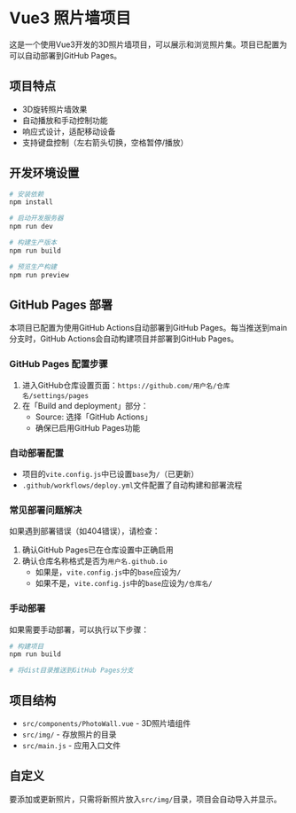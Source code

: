 # Vue3 照片墙项目

这是一个使用Vue3开发的3D照片墙项目，可以展示和浏览照片集。项目已配置为可以自动部署到GitHub Pages。

## 项目特点

- 3D旋转照片墙效果
- 自动播放和手动控制功能
- 响应式设计，适配移动设备
- 支持键盘控制（左右箭头切换，空格暂停/播放）

## 开发环境设置

```bash
# 安装依赖
npm install

# 启动开发服务器
npm run dev

# 构建生产版本
npm run build

# 预览生产构建
npm run preview
```

## GitHub Pages 部署

本项目已配置为使用GitHub Actions自动部署到GitHub Pages。每当推送到main分支时，GitHub Actions会自动构建项目并部署到GitHub Pages。

### GitHub Pages 配置步骤

1. 进入GitHub仓库设置页面：`https://github.com/用户名/仓库名/settings/pages`
2. 在「Build and deployment」部分：
   - Source: 选择「GitHub Actions」
   - 确保已启用GitHub Pages功能

### 自动部署配置

- 项目的`vite.config.js`中已设置`base`为`/`（已更新）
- `.github/workflows/deploy.yml`文件配置了自动构建和部署流程

### 常见部署问题解决

如果遇到部署错误（如404错误），请检查：

1. 确认GitHub Pages已在仓库设置中正确启用
2. 确认仓库名称格式是否为`用户名.github.io`
   - 如果是，`vite.config.js`中的`base`应设为`/`
   - 如果不是，`vite.config.js`中的`base`应设为`/仓库名/`

### 手动部署

如果需要手动部署，可以执行以下步骤：

```bash
# 构建项目
npm run build

# 将dist目录推送到GitHub Pages分支
```

## 项目结构

- `src/components/PhotoWall.vue` - 3D照片墙组件
- `src/img/` - 存放照片的目录
- `src/main.js` - 应用入口文件

## 自定义

要添加或更新照片，只需将新照片放入`src/img/`目录，项目会自动导入并显示。